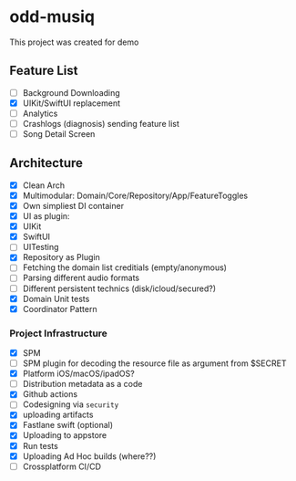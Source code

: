 # odd-musiq
This project was created for demo

## Feature List
- [ ] Background Downloading
- [x] UIKit/SwiftUI replacement
- [ ] Analytics
- [ ] Crashlogs (diagnosis) sending feature list
- [ ] Song Detail Screen
## Architecture


- [x] Clean Arch
- [x] Multimodular: Domain/Core/Repository/App/FeatureToggles
- [x] Own simpliest DI container
- [x] UI as plugin:
- [x] UIKit
- [x] SwiftUI
- [ ] UITesting
- [x] Repository as Plugin
- [ ] Fetching the domain list creditials (empty/anonymous)
- [ ] Parsing different audio formats
- [ ] Different persistent technics (disk/icloud/secured?)
- [x] Domain Unit tests
- [x] Coordinator Pattern

### Project Infrastructure
- [x] SPM
- [ ] SPM plugin for decoding the resource file as argument from $SECRET
- [x] Platform iOS/macOS/ipadOS?
- [ ] Distribution metadata as a code
- [x] Github actions
- [ ] Codesigning via `security`
- [x] uploading artifacts
- [x] Fastlane swift (optional)
- [x] Uploading to appstore
- [x] Run tests
- [x] Uploading Ad Hoc builds (where??)
- [ ] Crossplatform CI/CD
